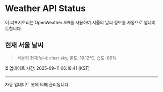 
# Weather API Status

이 리포지토리는 OpenWeather API를 사용하여 서울의 날씨 정보를 자동으로 업데이트합니다.

## 현재 서울 날씨
> 서울의 현재 날씨: clear sky, 온도: 19.12°C, 습도: 86%

⏳ 업데이트 시간: 2025-09-11 06:18:41 (KST)

---
자동 업데이트 봇에 의해 관리됩니다.
